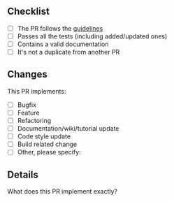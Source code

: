 ## Checklist

-   [ ] The PR follows the [guidelines](CONTRIBUTING.md)
-   [ ] Passes all the tests (including added/updated ones)
-   [ ] Contains a valid documentation
-   [ ] It's not a duplicate from another PR

## Changes

This PR implements:

-   [ ] Bugfix
-   [ ] Feature
-   [ ] Refactoring
-   [ ] Documentation/wiki/tutorial update
-   [ ] Code style update
-   [ ] Build related change
-   [ ] Other, please specify:

## Details

What does this PR implement exactly?
<!-- Fixes #1, Closes #2, Ref #3 -->
